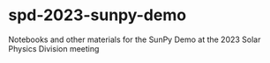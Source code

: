 # spd-2023-sunpy-demo

Notebooks and other materials for the SunPy Demo at the 2023 Solar Physics Division meeting
